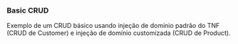 ### Basic CRUD

Exemplo de um CRUD básico usando injeção de domínio padrão do TNF (CRUD de Customer) e injeção de domínio customizada (CRUD de Product).
